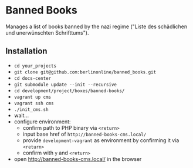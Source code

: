 # Banned Books

Manages a list of books banned by the nazi regime ("Liste des schädlichen und
unerwünschten Schrifttums").

## Installation

- ```cd your_projects```
- ```git clone git@github.com:berlinonline/banned_books.git```
- ```cd docs-center```
- ```git submodule update --init --recursive```
- ```cd development/project/boxes/banned-books/```
- ```vagrant up cms```
- ```vagrant ssh cms```
- ```./init_cms.sh```
- wait...
- configure environment:
    - confirm path to PHP binary via ```<return>```
    - input base href of ```http://banned-books-cms.local/```
    - provide `development-vagrant` as environment by confirming it via ```<return>```
    - confirm with `y` and ```<return>```
- open http://banned-books-cms.local/ in the browser
